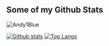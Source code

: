 <!--
**Andy1Blue/Andy1Blue** is a ✨ _special_ ✨ repository because its `README.md` (this file) appears on your GitHub profile.

Here are some ideas to get you started:

- 🔭 I’m currently working on ...
- 🌱 I’m currently learning ...
- 👯 I’m looking to collaborate on ...
- 🤔 I’m looking for help with ...
- 💬 Ask me about ...
- 📫 How to reach me: ...
- 😄 Pronouns: ...
- ⚡ Fun fact: ...
[![Github Badge](https://img.shields.io/badge/-andy1blue-grey?style=flat&logo=github&logoColor=white&link=https://github.com/Andy1Blue/)](https://www.github.com/Andy1Blue/) 
-->
## Some of my Github Stats
<p align=left> <img src=https://komarev.com/ghpvc/?username=Andy1Blue alt=Andy1Blue /> </p>

[![Github stats](https://github-readme-stats.vercel.app/api?username=Andy1Blue&show_icons=true&include_all_commits=true)](https://github.com/Andy1Blue/)
[![Top Langs](https://github-readme-stats.vercel.app/api/top-langs/?username=Andy1Blue&layout=compact)](https://github.com/Andy1Blue/)
